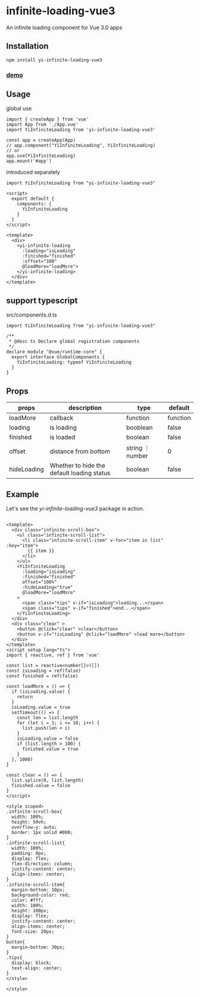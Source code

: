 
# infinite-loading-vue3
An infinite loading component for Vue 3.0 apps

## Installation
```
npm install yi-infinite-loading-vue3
```

<h3><a href="https://liangyi-h5.github.io/yi-infinite-loading-vue3/">demo</a>

## Usage

global use
```
import { createApp } from 'vue'
import App from './App.vue'
import YiInfiniteLoading from 'yi-infinite-loading-vue3'

const app = createApp(App)
// app.component("YiInfiniteLoading", YiInfiniteLoading)
// or 
app.use(YiInfiniteLoading)
app.mount('#app')

```

introduced separately
```
import YiInfiniteLoading from "yi-infinite-loading-vue3"

<script>
  export default {
    components: {
      YiInfiniteLoading
    }
  }
</script>

<template>
  <div>
    <yi-infinite-loading
      :loading="isLoading"
      :finished="finished"
      :offset="100"
      @loadMore="loadMore">
    </yi-infinite-loading>
  </div>
</template>

```

## support typescript 

src/components.d.ts
```
import YiInfiniteLoading from "yi-infinite-loading-vue3"

/**
 * @desc ts Declare global registration components
 */
declare module "@vue/runtime-core" {
  export interface GlobalComponents {
    YiInfiniteLoading: typeof YiInfiniteLoading
  }
}
```

## Props

| props             | description                     | type               | default    |
| --------------- | ---------- | ---------- | ---------- |
| loadMore      | callback | function | function |
| loading | is loading | booblean | false |
| finished | is loaded | boolean | false |
| offset | distance from bottom | string ｜ number | 0 |
| hideLoading | Whether to hide the default loading status | boolean | false |


## Example
Let's see the *yi-infinite-loading-vue3* package in action.

```

<template>
  <div class="infinite-scroll-box">
    <ul class="infinite-scroll-list">
      <li class="infinite-scroll-item" v-for="item in list" :key="item">
        {{ item }}
      </li>
    </ul>
    <YiInfiniteLoading
      :loading="isLoading"
      :finished="finished"
      offset="100%"
      :hideLoading="true"
      @loadMore="loadMore"
    >
      <span class="tips" v-if="isLoading">loading...</span>
      <span class="tips" v-if="finished">end...</span>
    </YiInfiniteLoading>
  </div>
  <div class="clear" >
    <button @click="clear" >clear</button>
    <button v-if="!isLoading" @click="loadMore" >load more</button>
  </div>
</template>
<script setup lang="ts">
import { reactive, ref } from 'vue'

const list = reactive<number[]>([])
const isLoading = ref(false)
const finished = ref(false)

const loadMore = () => {
  if (isLoading.value) {
    return
  }
  isLoading.value = true
  setTimeout(() => {
    const len = list.length
    for (let i = 1; i <= 10; i++) {
      list.push(len + i)
    }
    isLoading.value = false
    if (list.length > 100) {
      finished.value = true
    }
  }, 1000)
}

const clear = () => {
  list.splice(0, list.length)
  finished.value = false
}
</script>

<style scoped>
.infinite-scroll-box{
  width: 100%;
  height: 50vh;
  overflow-y: auto;
  border: 1px solid #000;
}
.infinite-scroll-list{
  width: 100%;
  padding: 0px;
  display: flex;
  flex-direction: column;
  justify-content: center;
  align-items: center;
}
.infinite-scroll-item{
  margin-bottom: 10px;
  background-color: red;
  color: #fff;
  width: 100%;
  height: 100px;
  display: flex;
  justify-content: center;
  align-items: center;
  font-size: 20px;
}
button{
  margin-bottom: 30px;
}
.tips{
  display: block;
  text-align: center;
}
</style>

</style>


```
